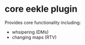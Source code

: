 # core eekle plugin

Provides core functionality including:
 - whsipering (DMs)
 - changing maps (RTV)